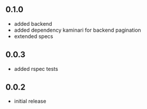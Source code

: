 ## 0.1.0

* added backend
* added dependency kaminari for backend pagination
* extended specs

## 0.0.3

* added rspec tests

## 0.0.2

* initial release